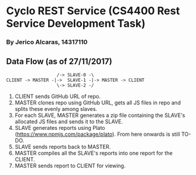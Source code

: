 # Cyclo REST Service (CS4400 Rest Service Development Task)
### By Jerico Alcaras, 14317110
## Data Flow (as of 27/11/2017)
```
				   /-> SLAVE-0 -\
CLIENT -> MASTER -|->  SLAVE-1 -|-> MASTER -> CLIENT
				   \-> SLAVE-2 -/
```				  
1. CLIENT sends GitHub URL of repo.
2. MASTER clones repo using GitHub URL, gets all JS files in repo and splits these evenly among slaves.
3. For each SLAVE, MASTER generates a zip file containing the SLAVE's allocated JS files and sends it to the SLAVE.
4. SLAVE generates reports using Plato (https://www.npmjs.com/package/plato).
From here onwards is still TO-DO.
5. SLAVE sends reports back to MASTER.
6. MASTER compiles all the SLAVE's reports into one report for the CLIENT.
7. MASTER sends report to CLIENT for viewing.
